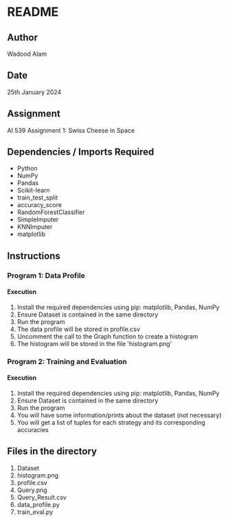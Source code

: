 # README

## Author
Wadood Alam

## Date
25th January 2024

## Assignment
AI 539 Assignment 1: Swiss Cheese in Space

## Dependencies / Imports Required

  - Python 
  - NumPy
  - Pandas
  - Scikit-learn
  - train_test_split
  - accuracy_score
  - RandomForestClassifier
  - SimpleImputer
  - KNNImputer
  - matplotlib

## Instructions

### Program 1: Data Profile

#### Execution 
1. Install the required dependencies using pip: matplotlib, Pandas, NumPy
2. Ensure Dataset is contained in the same directory
3. Run the program
4. The data profile will be stored in profile.csv
5. Uncomment the call to the Graph function to create a histogram
6. The histogram will be stored in the file 'histogram.png'

### Program 2: Training and Evaluation 

#### Execution 
1. Install the required dependencies using pip: matplotlib, Pandas, NumPy
2. Ensure Dataset is contained in the same directory
3. Run the program
4. You will have some information/prints about the dataset (not necessary)
5. You will get a list of tuples for each strategy and its corresponding accuracies

## Files in the directory 
1. Dataset
2. histogram.png
3. profile.csv
4. Query.png
5. Query_Result.csv
6. data_profile.py
7. train_eval.py

